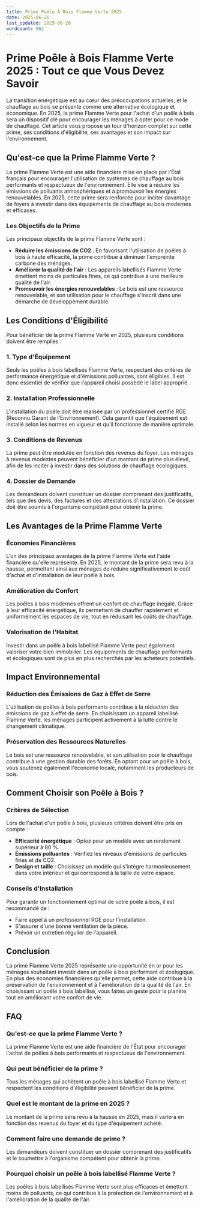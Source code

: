 ```yaml
---
title: Prime Poêle À Bois Flamme Verte 2025
date: 2025-06-26
last_updated: 2025-06-26
wordcount: 962
---
```


# Prime Poêle à Bois Flamme Verte 2025 : Tout ce que Vous Devez Savoir

La transition énergétique est au cœur des préoccupations actuelles, et le chauffage au bois se présente comme une alternative écologique et économique. En 2025, la prime Flamme Verte pour l'achat d'un poêle à bois sera un dispositif clé pour encourager les ménages à opter pour ce mode de chauffage. Cet article vous propose un tour d'horizon complet sur cette prime, ses conditions d'éligibilité, ses avantages et son impact sur l'environnement.

## Qu'est-ce que la Prime Flamme Verte ?

La prime Flamme Verte est une aide financière mise en place par l'État français pour encourager l'utilisation de systèmes de chauffage au bois performants et respectueux de l'environnement. Elle vise à réduire les émissions de polluants atmosphériques et à promouvoir les énergies renouvelables. En 2025, cette prime sera renforcée pour inciter davantage de foyers à investir dans des équipements de chauffage au bois modernes et efficaces.

### Les Objectifs de la Prime

Les principaux objectifs de la prime Flamme Verte sont :

- **Réduire les émissions de CO2** : En favorisant l'utilisation de poêles à bois à haute efficacité, la prime contribue à diminuer l'empreinte carbone des ménages.
- **Améliorer la qualité de l'air** : Les appareils labellisés Flamme Verte émettent moins de particules fines, ce qui contribue à une meilleure qualité de l'air.
- **Promouvoir les énergies renouvelables** : Le bois est une ressource renouvelable, et son utilisation pour le chauffage s'inscrit dans une démarche de développement durable.

## Les Conditions d'Éligibilité

Pour bénéficier de la prime Flamme Verte en 2025, plusieurs conditions doivent être remplies :

### 1. Type d'Équipement

Seuls les poêles à bois labellisés Flamme Verte, respectant des critères de performance énergétique et d'émissions polluantes, sont éligibles. Il est donc essentiel de vérifier que l'appareil choisi possède le label approprié.

### 2. Installation Professionnelle

L'installation du poêle doit être réalisée par un professionnel certifié RGE (Reconnu Garant de l’Environnement). Cela garantit que l'équipement est installé selon les normes en vigueur et qu'il fonctionne de manière optimale.

### 3. Conditions de Revenus

La prime peut être modulée en fonction des revenus du foyer. Les ménages à revenus modestes peuvent bénéficier d'un montant de prime plus élevé, afin de les inciter à investir dans des solutions de chauffage écologiques.

### 4. Dossier de Demande

Les demandeurs doivent constituer un dossier comprenant des justificatifs, tels que des devis, des factures et des attestations d'installation. Ce dossier doit être soumis à l'organisme compétent pour obtenir la prime.

## Les Avantages de la Prime Flamme Verte

### Économies Financières

L'un des principaux avantages de la prime Flamme Verte est l'aide financière qu'elle représente. En 2025, le montant de la prime sera revu à la hausse, permettant ainsi aux ménages de réduire significativement le coût d'achat et d'installation de leur poêle à bois.

### Amélioration du Confort

Les poêles à bois modernes offrent un confort de chauffage inégalé. Grâce à leur efficacité énergétique, ils permettent de chauffer rapidement et uniformément les espaces de vie, tout en réduisant les coûts de chauffage.

### Valorisation de l'Habitat

Investir dans un poêle à bois labellisé Flamme Verte peut également valoriser votre bien immobilier. Les équipements de chauffage performants et écologiques sont de plus en plus recherchés par les acheteurs potentiels.

## Impact Environnemental

### Réduction des Émissions de Gaz à Effet de Serre

L'utilisation de poêles à bois performants contribue à la réduction des émissions de gaz à effet de serre. En choisissant un appareil labellisé Flamme Verte, les ménages participent activement à la lutte contre le changement climatique.

### Préservation des Ressources Naturelles

Le bois est une ressource renouvelable, et son utilisation pour le chauffage contribue à une gestion durable des forêts. En optant pour un poêle à bois, vous soutenez également l'économie locale, notamment les producteurs de bois.

## Comment Choisir son Poêle à Bois ?

### Critères de Sélection

Lors de l'achat d'un poêle à bois, plusieurs critères doivent être pris en compte :

- **Efficacité énergétique** : Optez pour un modèle avec un rendement supérieur à 80 %.
- **Émissions polluantes** : Vérifiez les niveaux d'émissions de particules fines et de CO2.
- **Design et taille** : Choisissez un modèle qui s'intègre harmonieusement dans votre intérieur et qui correspond à la taille de votre espace.

### Conseils d'Installation

Pour garantir un fonctionnement optimal de votre poêle à bois, il est recommandé de :

- Faire appel à un professionnel RGE pour l'installation.
- S'assurer d'une bonne ventilation de la pièce.
- Prévoir un entretien régulier de l'appareil.

## Conclusion

La prime Flamme Verte 2025 représente une opportunité en or pour les ménages souhaitant investir dans un poêle à bois performant et écologique. En plus des économies financières qu'elle permet, cette aide contribue à la préservation de l'environnement et à l'amélioration de la qualité de l'air. En choisissant un poêle à bois labellisé, vous faites un geste pour la planète tout en améliorant votre confort de vie.

## FAQ

### Qu'est-ce que la prime Flamme Verte ?

La prime Flamme Verte est une aide financière de l'État pour encourager l'achat de poêles à bois performants et respectueux de l'environnement.

### Qui peut bénéficier de la prime ?

Tous les ménages qui achètent un poêle à bois labellisé Flamme Verte et respectent les conditions d'éligibilité peuvent bénéficier de la prime.

### Quel est le montant de la prime en 2025 ?

Le montant de la prime sera revu à la hausse en 2025, mais il variera en fonction des revenus du foyer et du type d'équipement acheté.

### Comment faire une demande de prime ?

Les demandeurs doivent constituer un dossier comprenant des justificatifs et le soumettre à l'organisme compétent pour obtenir la prime.

### Pourquoi choisir un poêle à bois labellisé Flamme Verte ?

Les poêles à bois labellisés Flamme Verte sont plus efficaces et émettent moins de polluants, ce qui contribue à la protection de l'environnement et à l'amélioration de la qualité de l'air.